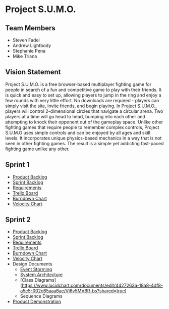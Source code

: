 # Project S.U.M.O.

## Team Members 

- Steven Fadel 
- Andrew Lightbody
- Stephanie Pena
- Mike Triana 

## Vision Statement 

Project S.U.M.O. is a free browser-based multiplayer fighting game for people in search of a fun and competitive game to play with their friends. It is quick and easy to set up, allowing players to jump in the ring and enjoy a few rounds with very little effort. No downloads are required - players can simply visit the site, invite friends, and begin playing. In Project S.U.M.O., players will control 2-dimensional circles that navigate a circular arena. Two players at a time will go head to head, bumping into each other and attempting to knock their opponent out of the gameplay space. Unlike other fighting games that require people to remember complex controls, Project S.U.M.O uses simple controls and can be enjoyed by all ages and skill levels. It incorporates unique physics-based mechanics in a way that is not seen in other fighting games. The result is a simple yet addicting fast-paced fighting game unlike any other.

## Sprint 1 

- [Product Backlog](https://docs.google.com/spreadsheets/d/1go4YuBvXYnaxIQhTIqfnzwtipRL7TgXbCzjj1Ci2vPs/edit#gid=0)
- [Sprint Backlog](https://docs.google.com/spreadsheets/d/1go4YuBvXYnaxIQhTIqfnzwtipRL7TgXbCzjj1Ci2vPs/edit#gid=2086180378)
- [Requirements](https://github.com/spena64/Project-S.U.M.O/blob/master/artifacts/requirements.md)
- [Trello Board](https://trello.com/b/imslrVps/project-sumo)
- [Burndown Chart](https://docs.google.com/spreadsheets/d/1cNI8jGBtCwpaofE31zb6-Dixqli5mqBZkOkvYUJKvKw/edit?usp=sharing)
- [Velocity Chart](https://docs.google.com/spreadsheets/d/1Y7rINpsBkk2LOWqcGsCNgsmPfx8dYFJeEIbdmDUdqv8/edit?usp=sharing)

## Sprint 2

- [Product Backlog](https://docs.google.com/spreadsheets/d/1go4YuBvXYnaxIQhTIqfnzwtipRL7TgXbCzjj1Ci2vPs/edit#gid=0)
- [Sprint Backlog](https://docs.google.com/spreadsheets/d/1go4YuBvXYnaxIQhTIqfnzwtipRL7TgXbCzjj1Ci2vPs/edit#gid=534277414)
- [Requirements](https://github.com/spena64/Project-S.U.M.O/blob/master/artifacts/requirements.md)
- [Trello Board](https://trello.com/b/imslrVps/project-sumo)
- [Burndown Chart](https://docs.google.com/spreadsheets/d/1cNI8jGBtCwpaofE31zb6-Dixqli5mqBZkOkvYUJKvKw/edit?usp=sharing)
- [Velocity Chart](https://docs.google.com/spreadsheets/d/1Y7rINpsBkk2LOWqcGsCNgsmPfx8dYFJeEIbdmDUdqv8/edit?usp=sharing)
- Design Documents
  - [Event Storming](https://miro.com/app/board/o9J_kvGTt2E=/)
  - [System Architecture](https://github.com/spena64/Project-S.U.M.O/blob/master/artifacts/architecture.md)
  - [Class Diagrams] (https://www.lucidchart.com/documents/edit/4427263a-18a8-4df8-a5c5-002c65aaa6ae/Vj6v5MV6R-bs?shared=true)
  - Sequence Diagrams
- [Product Demonstration](https://www.youtube.com/channel/UCMS65vtKsINeX7DLdJmB0Sw/?guided_help_flow=5)
